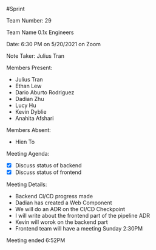 #Sprint 

Team Number: 29

Team Name 0.1x Engineers

Date: 6:30 PM on 5/20/2021 on Zoom

Note Taker: Julius Tran

Members Present:
- Julius Tran
- Ethan Lew
- Dario Aburto Rodriguez
- Dadian Zhu
- Lucy Hu
- Kevin Dyblie
- Anahita Afshari

Members Absent:
- Hien To

Meeting Agenda:
- [x] Discuss status of backend
- [x] Discuss status of frontend

Meeting Details:
- Backend CI/CD progress made
- Dadian has created a Web Component
- We will do an ADR on the CI/CD Checkpoint
- I will write about the frontend part of the pipeline ADR
- Kevin will worok on the backend part
- Frontend team will have a meeting Sunday 2:30PM

Meeting ended 6:52PM